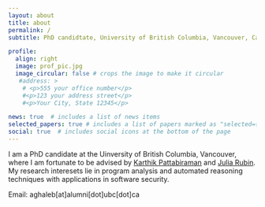 ```yaml
---
layout: about
title: about
permalink: /
subtitle: PhD candidtate, University of British Columbia, Vancouver, Canada

profile:
  align: right
  image: prof_pic.jpg
  image_circular: false # crops the image to make it circular
   #address: >
    # <p>555 your office number</p>
    #<p>123 your address street</p>
    #<p>Your City, State 12345</p>

news: true  # includes a list of news items
selected_papers: true # includes a list of papers marked as "selected={true}"
social: true  # includes social icons at the bottom of the page
---
```


I am a PhD candidate at the Uinversity of British Columbia, Vancouver, where I am fortunate to be advised by [Karthik Pattabiraman](https://blogs.ubc.ca/karthik/) and [Julia Rubin](https://people.ece.ubc.ca/mjulia). My research interesets lie in program analysis and automated reasoning techniques with applications in software security.

Email: aghaleb[at]alumni[dot]ubc[dot]ca